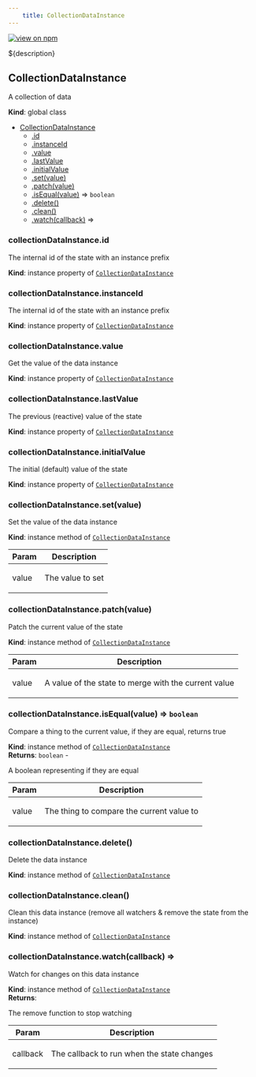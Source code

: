 ```yaml
--- 
	title: CollectionDataInstance 
--- 
```


[![view on npm](http://img.shields.io/npm/v/@plexusjs/core.svg)](https://www.npmjs.org/package/@plexusjs/core)

${description}
<a name="CollectionDataInstance"></a>

## CollectionDataInstance
<p>A collection of data</p>

**Kind**: global class  

* [CollectionDataInstance](#CollectionDataInstance)
    * [.id](#CollectionDataInstance+id)
    * [.instanceId](#CollectionDataInstance+instanceId)
    * [.value](#CollectionDataInstance+value)
    * [.lastValue](#CollectionDataInstance+lastValue)
    * [.initialValue](#CollectionDataInstance+initialValue)
    * [.set(value)](#CollectionDataInstance+set)
    * [.patch(value)](#CollectionDataInstance+patch)
    * [.isEqual(value)](#CollectionDataInstance+isEqual) ⇒ <code>boolean</code>
    * [.delete()](#CollectionDataInstance+delete)
    * [.clean()](#CollectionDataInstance+clean)
    * [.watch(callback)](#CollectionDataInstance+watch) ⇒

<a name="CollectionDataInstance+id"></a>

### collectionDataInstance.id
<p>The internal id of the state with an instance prefix</p>

**Kind**: instance property of [<code>CollectionDataInstance</code>](#CollectionDataInstance)  
<a name="CollectionDataInstance+instanceId"></a>

### collectionDataInstance.instanceId
<p>The internal id of the state with an instance prefix</p>

**Kind**: instance property of [<code>CollectionDataInstance</code>](#CollectionDataInstance)  
<a name="CollectionDataInstance+value"></a>

### collectionDataInstance.value
<p>Get the value of the data instance</p>

**Kind**: instance property of [<code>CollectionDataInstance</code>](#CollectionDataInstance)  
<a name="CollectionDataInstance+lastValue"></a>

### collectionDataInstance.lastValue
<p>The previous (reactive) value of the state</p>

**Kind**: instance property of [<code>CollectionDataInstance</code>](#CollectionDataInstance)  
<a name="CollectionDataInstance+initialValue"></a>

### collectionDataInstance.initialValue
<p>The initial (default) value of the state</p>

**Kind**: instance property of [<code>CollectionDataInstance</code>](#CollectionDataInstance)  
<a name="CollectionDataInstance+set"></a>

### collectionDataInstance.set(value)
<p>Set the value of the data instance</p>

**Kind**: instance method of [<code>CollectionDataInstance</code>](#CollectionDataInstance)  

| Param | Description |
| --- | --- |
| value | <p>The value to set</p> |

<a name="CollectionDataInstance+patch"></a>

### collectionDataInstance.patch(value)
<p>Patch the current value of the state</p>

**Kind**: instance method of [<code>CollectionDataInstance</code>](#CollectionDataInstance)  

| Param | Description |
| --- | --- |
| value | <p>A value of the state to merge with the current value</p> |

<a name="CollectionDataInstance+isEqual"></a>

### collectionDataInstance.isEqual(value) ⇒ <code>boolean</code>
<p>Compare a thing to the current value, if they are equal, returns true</p>

**Kind**: instance method of [<code>CollectionDataInstance</code>](#CollectionDataInstance)  
**Returns**: <code>boolean</code> - <p>A boolean representing if they are equal</p>  

| Param | Description |
| --- | --- |
| value | <p>The thing to compare the current value to</p> |

<a name="CollectionDataInstance+delete"></a>

### collectionDataInstance.delete()
<p>Delete the data instance</p>

**Kind**: instance method of [<code>CollectionDataInstance</code>](#CollectionDataInstance)  
<a name="CollectionDataInstance+clean"></a>

### collectionDataInstance.clean()
<p>Clean this data instance (remove all watchers &amp; remove the state from the instance)</p>

**Kind**: instance method of [<code>CollectionDataInstance</code>](#CollectionDataInstance)  
<a name="CollectionDataInstance+watch"></a>

### collectionDataInstance.watch(callback) ⇒
<p>Watch for changes on this data instance</p>

**Kind**: instance method of [<code>CollectionDataInstance</code>](#CollectionDataInstance)  
**Returns**: <p>The remove function to stop watching</p>  

| Param | Description |
| --- | --- |
| callback | <p>The callback to run when the state changes</p> |

